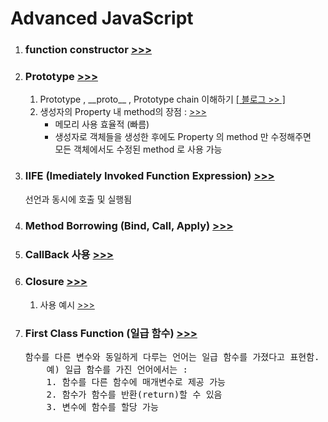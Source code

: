 <h1>Advanced JavaScript</h1>

<ol>
  <li>
    <h3>
      function constructor
      <a href="https://github.com/seong7/js_TIL/blob/master/05-advanced-JS/script.js#L25">
        >>>
      </a>
    </h3>
  </li>
  <li>
    <h3>
      Prototype
      <a href ="https://github.com/seong7/js_TIL/blob/master/05-advanced-JS/script.js#L52">
        >>>
      </a>
    </h3>
    <ol>
      <li>
        Prototype , __proto__ , Prototype chain 이해하기
        <a href="https://medium.com/@bluesh55/javascript-prototype-%EC%9D%B4%ED%95%B4%ED%95%98%EA%B8%B0-f8e67c286b67">
        [ 블로그 >> ]
        </a>
      </li>
      <li>
        생성자의 Property 내 method의 장점 :
        <a href="https://velog.io/@gtobio11/Javascript-Prototype-methods-vs-Object-methods">
          >>>
        </a>
        <ul>
          <li>메모리 사용 효율적 (빠름)</li>
          <li>
            생성자로 객체들을 생성한 후에도 Property 의 method 만 수정해주면<br/>
            모든 객체에서도 수정된 method 로 사용 가능
          </li>
        </ul>
      </li>
    </ol>
  </li>
  <li>
    <h3>
      IIFE (Imediately Invoked Function Expression)
      <a href="https://github.com/seong7/js_TIL/blob/master/05-advanced-JS/script.js#L292">
        >>>
      </a>
    </h3>
      선언과 동시에 호출 및 실행됨
  </li>
  <li>
    <h3>
      Method Borrowing (Bind, Call, Apply)
      <a href="https://github.com/seong7/js_TIL/blob/master/05-advanced-JS/script.js#L418">
        >>>
      </a>
    </h3>
  </li>
  <li>
    <h3>
      CallBack 사용
      <a href="https://github.com/seong7/js_TIL/blob/master/05-advanced-JS/challenge1/c1.js#L64">
        >>>
      </a>
    </h3>
  </li>
  <li>
    <h3>
      Closure
      <a href="https://github.com/seong7/js_TIL/blob/master/05-advanced-JS/script.js#L334">
        >>>
      </a>
    </h3>
    <ol>
      <li>
        사용 예시
        <a href="https://github.com/seong7/js_TIL/blob/master/05-advanced-JS/challenge1/c1.js#L113">
          >>>
        </a>
      </li>
    </ol>
  </li>
  <li>
    <h3>
      First Class Function (일급 함수)
      <a href="https://developer.mozilla.org/ko/docs/Glossary/First-class_Function">
        >>>
      </a>
    </h3>
    <pre>함수를 다른 변수와 동일하게 다루는 언어는 일급 함수를 가졌다고 표현함.
    예) 일급 함수를 가진 언어에서는 : 
    1. 함수를 다른 함수에 매개변수로 제공 가능
    2. 함수가 함수를 반환(return)할 수 있음
    3. 변수에 함수를 할당 가능</pre>
  </li>
</ol>
